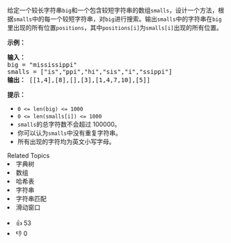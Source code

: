 <p>给定一个较长字符串<code>big</code>和一个包含较短字符串的数组<code>smalls</code>，设计一个方法，根据<code>smalls</code>中的每一个较短字符串，对<code>big</code>进行搜索。输出<code>smalls</code>中的字符串在<code>big</code>里出现的所有位置<code>positions</code>，其中<code>positions[i]</code>为<code>smalls[i]</code>出现的所有位置。</p>

<p><strong>示例：</strong></p>

<pre><strong>输入：</strong>
big = "mississippi"
smalls = ["is","ppi","hi","sis","i","ssippi"]
<strong>输出：</strong> [[1,4],[8],[],[3],[1,4,7,10],[5]]
</pre>

<p><strong>提示：</strong></p>

<ul> 
 <li><code>0 &lt;= len(big) &lt;= 1000</code></li> 
 <li><code>0 &lt;= len(smalls[i]) &lt;= 1000</code></li> 
 <li><code>smalls</code>的总字符数不会超过 100000。</li> 
 <li>你可以认为<code>smalls</code>中没有重复字符串。</li> 
 <li>所有出现的字符均为英文小写字母。</li> 
</ul>

<div><div>Related Topics</div><div><li>字典树</li><li>数组</li><li>哈希表</li><li>字符串</li><li>字符串匹配</li><li>滑动窗口</li></div></div><br><div><li>👍 53</li><li>👎 0</li></div>